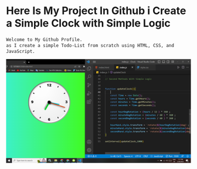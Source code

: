 # Here Is My Project In Github i Create a Simple Clock with Simple Logic

```
Welcome to My Github Profile.
as I create a simple Todo-List from scratch using HTML, CSS, and JavaScript.
```
![image](https://github.com/ParagUnhale1998/Clock/blob/main/preview.png)
